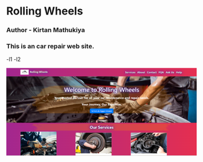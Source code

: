 <h1>Rolling Wheels</h1>

<h3>Author - Kirtan Mathukiya</h3>

<h3>This is an car repair web site.</h3>
-l1
-l2

[![Site preview](./preview.png)](https://kirtanmathukiya.github.io/CarGaragre/?#)
